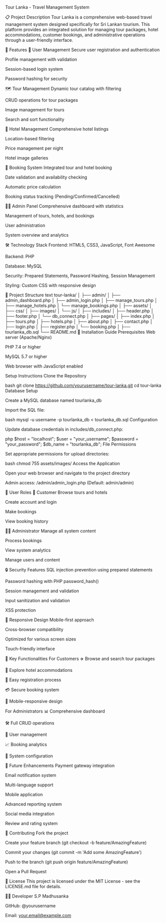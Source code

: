 Tour Lanka - Travel Management System

📋 Project Description
Tour Lanka is a comprehensive web-based travel management system designed specifically for Sri Lankan tourism. This platform provides an integrated solution for managing tour packages, hotel accommodations, customer bookings, and administrative operations through a user-friendly interface.

🚀 Features
👥 User Management
Secure user registration and authentication

Profile management with validation

Session-based login system

Password hashing for security

🗺️ Tour Management
Dynamic tour catalog with filtering

CRUD operations for tour packages

Image management for tours

Search and sort functionality

🏨 Hotel Management
Comprehensive hotel listings

Location-based filtering

Price management per night

Hotel image galleries

📅 Booking System
Integrated tour and hotel booking

Date validation and availability checking

Automatic price calculation

Booking status tracking (Pending/Confirmed/Cancelled)

👨‍💼 Admin Panel
Comprehensive dashboard with statistics

Management of tours, hotels, and bookings

User administration

System overview and analytics

🛠️ Technology Stack
Frontend: HTML5, CSS3, JavaScript, Font Awesome

Backend: PHP

Database: MySQL

Security: Prepared Statements, Password Hashing, Session Management

Styling: Custom CSS with responsive design

📁 Project Structure
text
tour-lanka/
│
├── admin/
│   ├── admin_dashboard.php
│   ├── admin_login.php
│   ├── manage_tours.php
│   ├── manage_hotels.php
│   └── manage_bookings.php
│
├── assets/
│   ├── css/
│   ├── images/
│   └── js/
│
├── includes/
│   ├── header.php
│   ├── footer.php
│   └── db_connect.php
│
├── pages/
│   ├── index.php
│   ├── tours.php
│   ├── hotels.php
│   ├── about.php
│   ├── contact.php
│   ├── login.php
│   ├── register.php
│   └── booking.php
│
├── tourlanka_db.sql
└── README.md
🚀 Installation Guide
Prerequisites
Web server (Apache/Nginx)

PHP 7.4 or higher

MySQL 5.7 or higher

Web browser with JavaScript enabled

Setup Instructions
Clone the Repository

bash
git clone https://github.com/yourusername/tour-lanka.git
cd tour-lanka
Database Setup

Create a MySQL database named tourlanka_db

Import the SQL file:

bash
mysql -u username -p tourlanka_db < tourlanka_db.sql
Configuration

Update database credentials in includes/db_connect.php:

php
$host = "localhost";
$user = "your_username";
$password = "your_password";
$db_name = "tourlanka_db";
File Permissions

Set appropriate permissions for upload directories:

bash
chmod 755 assets/images/
Access the Application

Open your web browser and navigate to the project directory

Admin access: /admin/admin_login.php (Default: admin/admin)

👥 User Roles
👤 Customer
Browse tours and hotels

Create account and login

Make bookings

View booking history

👨‍💼 Administrator
Manage all system content

Process bookings

View system analytics

Manage users and content

🔒 Security Features
SQL injection prevention using prepared statements

Password hashing with PHP password_hash()

Session management and validation

Input sanitization and validation

XSS protection

📱 Responsive Design
Mobile-first approach

Cross-browser compatibility

Optimized for various screen sizes

Touch-friendly interface

🎯 Key Functionalities
For Customers
✈️ Browse and search tour packages

🏨 Explore hotel accommodations

📝 Easy registration process

💳 Secure booking system

📱 Mobile-responsive design

For Administrators
📊 Comprehensive dashboard

🛠️ Full CRUD operations

👥 User management

📈 Booking analytics

🔧 System configuration

🔄 Future Enhancements
Payment gateway integration

Email notification system

Multi-language support

Mobile application

Advanced reporting system

Social media integration

Review and rating system

🤝 Contributing
Fork the project

Create your feature branch (git checkout -b feature/AmazingFeature)

Commit your changes (git commit -m 'Add some AmazingFeature')

Push to the branch (git push origin feature/AmazingFeature)

Open a Pull Request

📄 License
This project is licensed under the MIT License - see the LICENSE.md file for details.

👨‍💻 Developer
S.P Madhusanka

GitHub: @yourusername

Email: your.email@example.com
